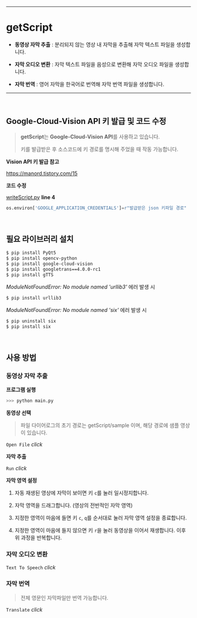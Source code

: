 -------------------------

# getScript

* __동영상 자막 추출__ : 분리되지 않는 영상 내 자막을 추출해 자막 텍스트 파일을 생성합니다.

* __자막 오디오 변환__ : 자막 텍스트 파일을 음성으로 변환해 자막 오디오 파일을 생성합니다.

* __자막 번역__ : 영어 자막을 한국어로 번역해 자막 번역 파일을 생성합니다.


-------------------------

<br>

## Google-Cloud-Vision API 키 발급 및 코드 수정

> **getScript**는 **Google-Cloud-Vision API**를 사용하고 있습니다. 
>
> 키를 발급받은 후 소스코드에 키 경로를 명시해 주었을 때 작동 가능합니다.


**Vision API 키 발급 참고**

<https://manord.tistory.com/15>

**코드 수정**

[writeScript.py](https://github.com/jiwoo-jus/getScript/blob/c611daefbcaf70b3dc72b7314d367bd221412879/writeScript.py) **line 4**

```python
os.environ['GOOGLE_APPLICATION_CREDENTIALS']=r"발급받은 json 키파일 경로"
````

<br>

## 필요 라이브러리 설치
```bash
$ pip install PyQt5
$ pip install opencv-python
$ pip install google-cloud-vision
$ pip install googletrans==4.0.0-rc1
$ pip install gTTS
```
*ModuleNotFoundError: No module named 'urllib3'* 에러 발생 시
```bash
$ pip install urllib3
```
*ModuleNotFoundError: No module named 'six'* 에러 발생 시
```bash
$ pip uninstall six
$ pip install six
```

<br>

## 사용 방법

### 동영상 자막 추출 

**프로그램 실행**

```python
>>> python main.py
```

**동영상 선택**

> 파일 다이어로그의 초기 경로는 getScript/sample 이며, 해당 경로에 샘플 영상이 있습니다.

`Open File` *click*

**자막 추출**

`Run` *click*

**자막 영역 설정**

1. 자동 재생된 영상에 자막이 보이면 키 `c`를 눌러 일시정지합니다.

2. 자막 영역을 드래그합니다. (영상의 전반적인 자막 영역)

3. 지정한 영역이 마음에 들면 키 `c`, `q`를 순서대로 눌러 자막 영역 설정을 종료합니다.

4. 지정한 영역이 마음에 들지 않으면 키 `r`을 눌러 동영상을 이어서 재생합니다. 이후 위 과정을 반복합니다.

### 자막 오디오 변환

`Text To Speech` *click*

### 자막 번역

> 전체 영문인 자막파일만 번역 가능합니다.

`Translate` *click*
